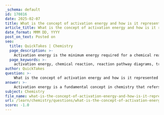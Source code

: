 ```yaml
---
_schema: default
id: 170816
date: 2025-02-07
title: What is the concept of activation energy and how is it represented in reaction pathway diagrams?
article_title: What is the concept of activation energy and how is it represented in reaction pathway diagrams?
date_format: MMM DD, YYYY
post_on_text: Posted on
seo:
  title: QuickTakes | Chemistry
  page_description: >-
    Activation energy is the minimum energy required for a chemical reaction, represented in reaction pathway diagrams as the energy difference between reactants and transition state.
  page_keywords: >-
    activation energy, chemical reaction, reaction pathway diagrams, transition state, energy barrier, enzyme, substrate complexes, glycolysis, energy curves, energy levels
author: QuickTakes
question: >-
    What is the concept of activation energy and how is it represented in reaction pathway diagrams?
answer: >-
    Activation energy is a fundamental concept in chemistry that refers to the minimum amount of energy required for a chemical reaction to occur. It represents the energy barrier that reactants must overcome to be transformed into products. This energy is necessary to break bonds in the reactants and form new bonds in the products.\n\nIn reaction pathway diagrams, activation energy is typically represented as the difference in energy between the reactants and the highest point on the energy curve, known as the transition state. The transition state is a temporary state during the reaction where the reactants are in a high-energy configuration before they convert into products. \n\nThe graphical representation of activation energy in a reaction pathway diagram can be illustrated as follows:\n\n1. The y-axis represents the energy of the system.\n2. The x-axis represents the progress of the reaction.\n3. The diagram shows the energy level of the reactants, the peak representing the transition state, and the energy level of the products.\n4. The activation energy (Ea) is the vertical distance from the energy level of the reactants to the peak of the curve.\n\nFor example, if we denote the energy of the reactants as $E_{reactants}$ and the energy of the products as $E_{products}$, the activation energy can be expressed as:\n\n$$\nE_a = E_{transition\ state} - E_{reactants}\n$$\n\nEnzymes play a crucial role in lowering the activation energy required for reactions. By forming enzyme-substrate complexes, enzymes stabilize the transition state, making it easier for the reaction to proceed. This lowering of activation energy allows biochemical reactions to occur at a much faster rate, which is essential for metabolic processes such as glycolysis, where glucose is broken down to release energy.\n\nIn summary, activation energy is a key concept in understanding how reactions occur and how enzymes facilitate these processes by lowering the energy barriers involved.
subject: Chemistry
file_name: what-is-the-concept-of-activation-energy-and-how-is-it-represented-in-reaction-pathway-diagrams.md
url: /learn/chemistry/questions/what-is-the-concept-of-activation-energy-and-how-is-it-represented-in-reaction-pathway-diagrams
score: -1.0
---
```


&nbsp;